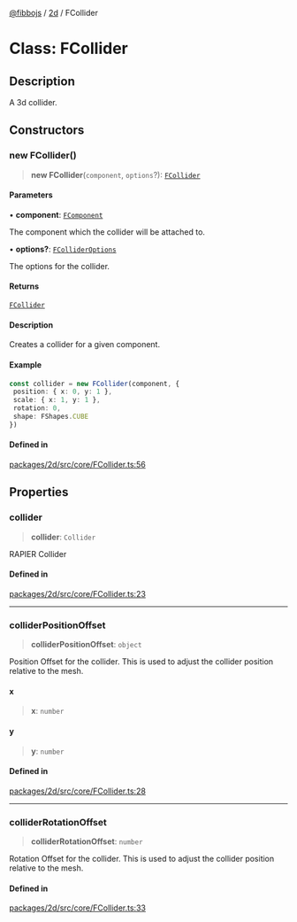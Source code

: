 [@fibbojs](/api/index) / [2d](/api/2d) / FCollider

# Class: FCollider

## Description

A 3d collider.

## Constructors

### new FCollider()

> **new FCollider**(`component`, `options`?): [`FCollider`](FCollider.md)

#### Parameters

• **component**: [`FComponent`](FComponent.md)

The component which the collider will be attached to.

• **options?**: [`FColliderOptions`](../interfaces/FColliderOptions.md)

The options for the collider.

#### Returns

[`FCollider`](FCollider.md)

#### Description

Creates a collider for a given component.

#### Example

```ts
const collider = new FCollider(component, {
 position: { x: 0, y: 1 },
 scale: { x: 1, y: 1 },
 rotation: 0,
 shape: FShapes.CUBE
})
```

#### Defined in

[packages/2d/src/core/FCollider.ts:56](https://github.com/fibbojs/fibbo/blob/b15d2db28a257e995075ea40c3de44dde73dcbf1/packages/2d/src/core/FCollider.ts#L56)

## Properties

### collider

> **collider**: `Collider`

RAPIER Collider

#### Defined in

[packages/2d/src/core/FCollider.ts:23](https://github.com/fibbojs/fibbo/blob/b15d2db28a257e995075ea40c3de44dde73dcbf1/packages/2d/src/core/FCollider.ts#L23)

***

### colliderPositionOffset

> **colliderPositionOffset**: `object`

Position Offset for the collider.
This is used to adjust the collider position relative to the mesh.

#### x

> **x**: `number`

#### y

> **y**: `number`

#### Defined in

[packages/2d/src/core/FCollider.ts:28](https://github.com/fibbojs/fibbo/blob/b15d2db28a257e995075ea40c3de44dde73dcbf1/packages/2d/src/core/FCollider.ts#L28)

***

### colliderRotationOffset

> **colliderRotationOffset**: `number`

Rotation Offset for the collider.
This is used to adjust the collider position relative to the mesh.

#### Defined in

[packages/2d/src/core/FCollider.ts:33](https://github.com/fibbojs/fibbo/blob/b15d2db28a257e995075ea40c3de44dde73dcbf1/packages/2d/src/core/FCollider.ts#L33)
